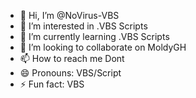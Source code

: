 - 👋 Hi, I’m @NoVirus-VBS
- 👀 I’m interested in .VBS Scripts
- 🌱 I’m currently learning .VBS Scripts
- 💞️ I’m looking to collaborate on MoldyGH
- 📫 How to reach me Dont
- 😄 Pronouns: VBS/Script
- ⚡ Fun fact: VBS

<!---
NoVirus-VBS/NoVirus-VBS is a ✨ special ✨ repository because its `README.md` (this file) appears on your GitHub profile.
You can click the Preview link to take a look at your changes.
--->
